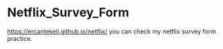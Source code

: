 # Netflix_Survey_Form

https://ercantekeli.github.io/netflix/ you can check my netflix survey form practice.
